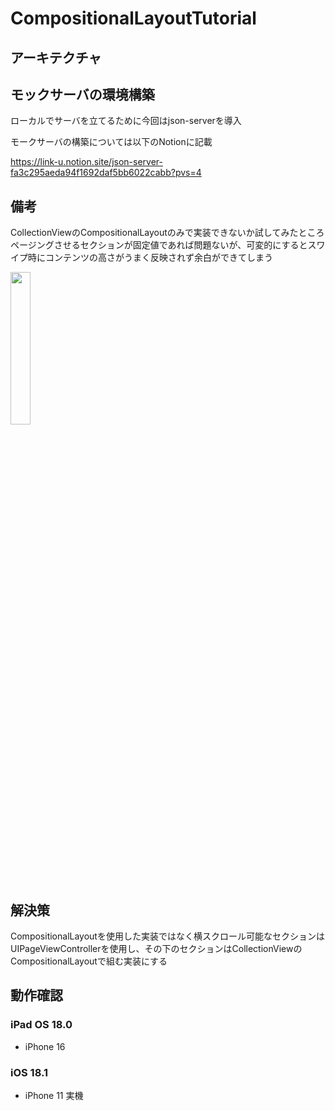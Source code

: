 # CompositionalLayoutTutorial

## アーキテクチャ

## モックサーバの環境構築
ローカルでサーバを立てるために今回はjson-serverを導入

モークサーバの構築については以下のNotionに記載

https://link-u.notion.site/json-server-fa3c295aeda94f1692daf5bb6022cabb?pvs=4

## 備考
CollectionViewのCompositionalLayoutのみで実装できないか試してみたところページングさせるセクションが固定値であれば問題ないが、可変的にするとスワイプ時にコンテンツの高さがうまく反映されず余白ができてしまう

<img src="https://github.com/user-attachments/assets/f9519c50-38d4-427a-b8fe-b71b01deff2a" width = "25%">

## 解決策
CompositionalLayoutを使用した実装ではなく横スクロール可能なセクションはUIPageViewControllerを使用し、その下のセクションはCollectionViewのCompositionalLayoutで組む実装にする

## 動作確認
### iPad OS 18.0
- iPhone 16
### iOS 18.1
- iPhone 11 実機
